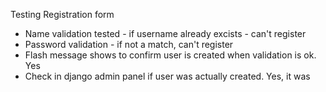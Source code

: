 Testing
Registration form
- Name validation tested - if username already excists - can't register
- Password validation - if not a match, can't register
- Flash message shows to confirm user is created when validation is ok. Yes
- Check in django admin panel if user was actually created. Yes, it was